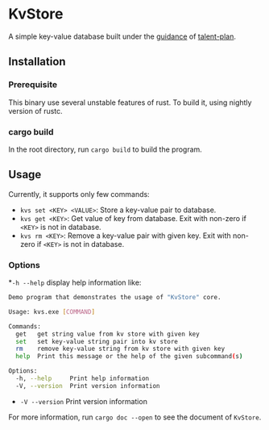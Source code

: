 # KvStore
A simple key-value database built under the [guidance](https://github.com/pingcap/talent-plan/tree/master/courses/rust/projects/project-2) of [talent-plan](https://github.com/pingcap/talent-plan).

## Installation

### Prerequisite
This binary use several unstable features of rust. To build it, using nightly version of rustc.

### cargo build
In the root directory, run `cargo build` to build the program.

## Usage
Currently, it supports only few commands:
* `kvs set <KEY> <VALUE>`: Store a key-value pair to database.
* `kvs get <KEY>`: Get value of key from database. Exit with non-zero if `<KEY>` is not in database.
* `kvs rm <KEY>`: Remove a key-value pair with given key. Exit with non-zero if `<KEY>` is not in database.

### Options
*`-h --help` display help information like:
```bash
Demo program that demonstrates the usage of "KvStore" core.

Usage: kvs.exe [COMMAND]

Commands:
  get   get string value from kv store with given key
  set   set key-value string pair into kv store
  rm    remove key-value string from kv store with given key
  help  Print this message or the help of the given subcommand(s)

Options:
  -h, --help     Print help information
  -V, --version  Print version information
```
* `-V --version` Print version information

For more information, run `cargo doc --open` to see the document of `KvStore`.